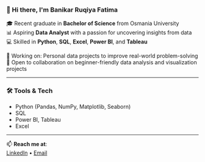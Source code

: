 ### 👋 Hi there, I'm Banikar Ruqiya Fatima 

🎓 Recent graduate in **Bachelor of Science** from Osmania University  
📊 Aspiring **Data Analyst** with a passion for uncovering insights from data  
💻 Skilled in **Python**, **SQL**, **Excel**, **Power BI**, and **Tableau**

📁 Working on: Personal data projects to improve real-world problem-solving  
🤝 Open to collaboration on beginner-friendly data analysis and visualization projects

---

### 🛠️ Tools & Tech  
- Python (Pandas, NumPy, Matplotlib, Seaborn)  
- SQL  
- Power BI, Tableau  
- Excel  


---

📫 **Reach me at**:  
[LinkedIn](https://www.linkedin.com/in/banikar-ruqiya-fatima-49216026a/ ) • [Email](b.ruqiyafatima@gmail.com)
